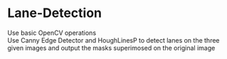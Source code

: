 # Lane-Detection

Use basic OpenCV operations\
Use Canny Edge Detector and HoughLinesP to detect lanes on the three given images and output the masks superimosed on the original image
